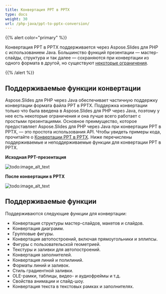 ```yaml
---
title: Конвертация PPT в PPTX
type: docs
weight: 30
url: /php-java/ppt-to-pptx-conversion/
---
```


{{% alert color="primary" %}} 

Конвертация PPT в PPTX поддерживается через Aspose.Slides для PHP с использованием Java. Большинство функций презентации — мастер-слайды, структура и так далее — сохраняются при конвертации из одного формата в другой, но существуют [некоторые ограничения](/slides/php-java/ppt-to-pptx-conversion/).

{{% /alert %}} 
## **Поддерживаемые функции конвертации**
Aspose.Slides для PHP через Java обеспечивает частичную поддержку конвертации формата файла PPT в PPTX. Поддержка конвертации только что была введена в Aspose.Slides для PHP через Java, поэтому у нее есть некоторые ограничения и она лучше всего работает с простыми презентациями. Основное преимущество, которое предоставляет Aspose.Slides для PHP через Java при конвертации PPT в PPTX, — это простота использования API. Чтобы увидеть примеры кода, прочитайте о [Конвертации PPT в PPTX](). Ниже перечислены поддерживаемые и неподдерживаемые функции для конвертации PPT в PPTX.


**Исходная PPT-презентация**

![todo:image_alt_text](ppt-to-pptx-conversion_1.png)



**После конвертации в PPTX**

![todo:image_alt_text](ppt-to-pptx-conversion_2.png)



## **Поддерживаемые функции**
Поддерживаются следующие функции для конвертации:

- Конвертация структуры мастер-слайдов, макетов и слайдов.
- Конвертация диаграмм.
- Групповые фигуры.
- Конвертация автопостроений, включая прямоугольники и эллипсы. 
- Фигуры с пользовательской геометрией.
- Текстуры и заливки для автопостроений.
- Конвертация заполнителей.
- Конвертация линий и полилиний.
- Форматы линий и заливок.
- Стиль градиентной заливки.
- OLE-рамки, таблицы, видео- и аудиофреймы и т.д.
- Свойства анимации и слайд-шоу.
- Конвертация текста в текстовых рамках и заполнителях.